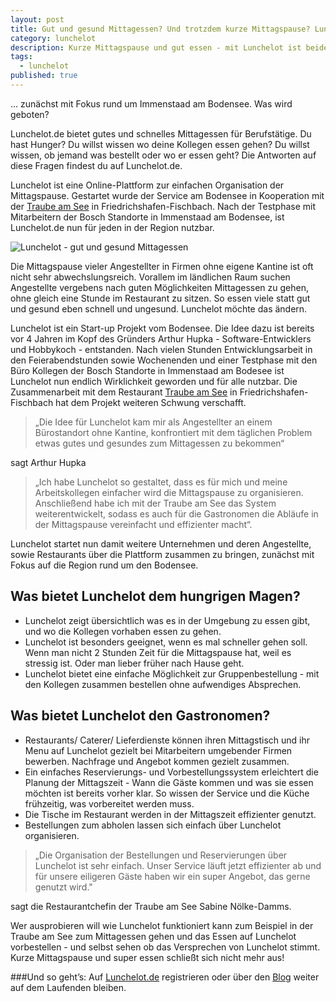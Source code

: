 ```yaml
---
layout: post
title: Gut und gesund Mittagessen? Und trotzdem kurze Mittagspause? Lunchelot.de jetzt öffentlich verfügbar!
category: lunchelot
description: Kurze Mittagspause und gut essen - mit Lunchelot ist beides kombinierbar.
tags:
  - lunchelot
published: true
---
```


 ... zunächst mit Fokus rund um Immenstaad am Bodensee. Was wird geboten?

Lunchelot.de bietet gutes und schnelles Mittagessen für Berufstätige. Du hast Hunger? Du willst wissen wo deine Kollegen essen gehen? Du willst wissen, ob jemand was bestellt oder wo er essen geht? Die Antworten auf diese Fragen findest du auf Lunchelot.de.

Lunchelot ist eine Online-Plattform zur einfachen Organisation der Mittagspause. Gestartet wurde der Service am Bodensee in Kooperation mit der <a href="http://www.traubeamsee.de/restaurant-bar/" target="_blank">Traube am See</a> in Friedrichshafen-Fischbach. Nach der Testphase mit Mitarbeitern der Bosch Standorte in Immenstaad am Bodensee,
ist Lunchelot.de nun für jeden in der Region nutzbar.

<img src="{{site.baseurl}}assets/mittagsrunde-brotkorb-fuer-dich.jpg" alt="Lunchelot - gut und gesund Mittagessen" />

<!-- more -->

Die Mittagspause vieler Angestellter in Firmen ohne eigene Kantine ist oft nicht sehr abwechslungsreich.
Vorallem im ländlichen Raum suchen Angestellte vergebens nach guten Möglichkeiten Mittagessen zu gehen, ohne gleich eine Stunde im Restaurant zu sitzen. So essen viele statt gut und gesund eben schnell und ungesund. Lunchelot möchte das ändern.

Lunchelot ist ein Start-up Projekt vom Bodensee.
Die Idee dazu ist bereits vor 4 Jahren im Kopf des Gründers Arthur Hupka - Software-Entwicklers und Hobbykoch - entstanden.
 Nach vielen Stunden Entwicklungsarbeit in den Feierabendstunden sowie Wochenenden
 und einer Testphase mit den Büro Kollegen der Bosch Standorte in Immenstaad am Bodesee ist Lunchelot nun endlich Wirklichkeit geworden und für alle nutzbar.
 Die Zusammenarbeit mit dem Restaurant <a href="http://www.traubeamsee.de/restaurant-bar/" target="_blank">Traube am See</a> in Friedrichshafen-Fischbach hat dem Projekt weiteren Schwung verschafft.

> „Die Idee für Lunchelot kam mir als Angestellter an einem Bürostandort ohne Kantine,
> konfrontiert mit dem täglichen Problem etwas gutes und gesundes zum Mittagessen zu bekommen“

sagt Arthur Hupka

> „Ich habe Lunchelot so gestaltet, dass es für mich und meine Arbeitskollegen einfacher wird die Mittagspause zu organisieren.
> Anschließend habe ich mit der Traube am See das System weiterentwickelt, sodass es auch für die Gastronomen die Abläufe in der Mittagspause vereinfacht und effizienter macht“.


Lunchelot startet nun damit weitere Unternehmen und deren Angestellte, sowie Restaurants über die Plattform zusammen zu bringen, zunächst mit Fokus auf die Region rund um den Bodensee.

## Was bietet Lunchelot dem hungrigen Magen?

* Lunchelot zeigt übersichtlich was es in der Umgebung zu essen gibt, und wo die Kollegen vorhaben essen zu gehen.
* Lunchelot ist besonders geeignet, wenn es mal schneller gehen soll. Wenn man nicht 2 Stunden Zeit für die Mittagspause hat, weil es stressig ist. Oder man lieber früher nach Hause geht.
* Lunchelot bietet eine einfache Möglichkeit zur Gruppenbestellung - mit den Kollegen zusammen bestellen ohne aufwendiges Absprechen.

## Was bietet Lunchelot den Gastronomen?
* Restaurants/ Caterer/ Lieferdienste können ihren Mittagstisch und ihr Menu auf Lunchelot gezielt bei Mitarbeitern umgebender Firmen bewerben. Nachfrage und Angebot kommen gezielt zusammen.
* Ein einfaches Reservierungs- und Vorbestellungssystem erleichtert die Planung der Mittagszeit - Wann die Gäste kommen und was sie essen möchten ist bereits vorher klar. So wissen der Service und die Küche frühzeitig, was vorbereitet werden muss.
* Die Tische im Restaurant werden in der Mittagszeit effizienter genutzt.
* Bestellungen zum abholen lassen sich einfach über Lunchelot organisieren.

> „Die Organisation der Bestellungen und Reservierungen über Lunchelot ist sehr einfach.
> Unser Service läuft jetzt effizienter ab und für unsere eiligeren Gäste haben wir ein super Angebot, das gerne genutzt wird."

sagt die Restaurantchefin der Traube am See Sabine Nölke-Damms.

<p class="message">
Wer ausprobieren will wie Lunchelot funktioniert kann zum Beispiel in der Traube am See zum Mittagessen gehen und das Essen auf Lunchelot vorbestellen - und selbst sehen ob das Versprechen von Lunchelot stimmt.
Kurze Mittagspause und super essen schließt sich nicht mehr aus!
</p>

###Und so geht’s: Auf [Lunchelot.de](https://lunchelot.de/) registrieren oder über den [Blog](http://blog.lunchelot.de/) weiter auf dem Laufenden bleiben.